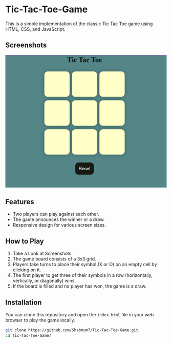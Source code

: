 # Tic-Tac-Toe-Game

This is a simple implementation of the classic Tic Tac Toe game using HTML, CSS, and JavaScript.

## Screenshots

![Game Screenshot](/Screenshots/game.png)

## Features

- Two players can play against each other.
- The game announces the winner or a draw.
- Responsive design for various screen sizes.

## How to Play

1. Take a Look at Screenshots.
2. The game board consists of a 3x3 grid.
3. Players take turns to place their symbol (X or O) on an empty cell by clicking on it.
4. The first player to get three of their symbols in a row (horizontally, vertically, or diagonally) wins.
5. If the board is filled and no player has won, the game is a draw.

## Installation

You can clone this repository and open the `index.html` file in your web browser to play the game locally.

```bash
git clone https://github.com/Shabnum7/Tic-Tac-Toe-Game.git
cd Tic-Tac-Toe-Game/
